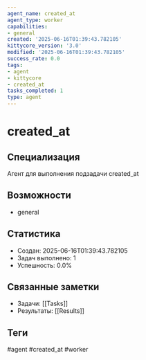 ```yaml
---
agent_name: created_at
agent_type: worker
capabilities:
- general
created: '2025-06-16T01:39:43.782105'
kittycore_version: '3.0'
modified: '2025-06-16T01:39:43.782105'
success_rate: 0.0
tags:
- agent
- kittycore
- created_at
tasks_completed: 1
type: agent
---
```


# created_at

## Специализация
Агент для выполнения подзадачи created_at

## Возможности
- general

## Статистика
- Создан: 2025-06-16T01:39:43.782105
- Задач выполнено: 1
- Успешность: 0.0%

## Связанные заметки
- Задачи: [[Tasks]]
- Результаты: [[Results]]

## Теги
#agent #created_at #worker
